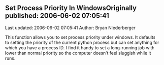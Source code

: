 ## Set Process Priority In WindowsOriginally published: 2006-06-02 07:05:41 
Last updated: 2006-06-02 07:05:41 
Author: Bryan Niederberger 
 
This function allows you to set process priority under windows.  It defaults to setting the priority of the current python process but can set anything for which you have a process ID.  I find it handy to set a long-running job with lower than normal priority so the computer doesn't feel sluggish while it runs.